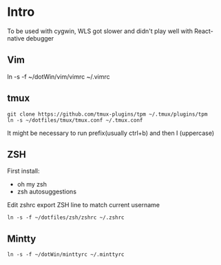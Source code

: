 # Intro
To be used with cygwin, WLS got slower and didn't play well with React-native debugger

## Vim
ln -s -f ~/dotWin/vim/vimrc ~/.vimrc

## tmux

```
git clone https://github.com/tmux-plugins/tpm ~/.tmux/plugins/tpm
ln -s ~/dotfiles/tmux/tmux.conf ~/.tmux.conf
```

It might be necessary to run prefix(usually ctrl+b) and then I (uppercase)

## ZSH

First install:
- oh my zsh
- zsh autosuggestions

Edit zshrc export ZSH line to match current username

```
ln -s -f ~/dotfiles/zsh/zshrc ~/.zshrc
```

## Mintty
```
ln -s -f ~/dotWin/minttyrc ~/.minttyrc
```
